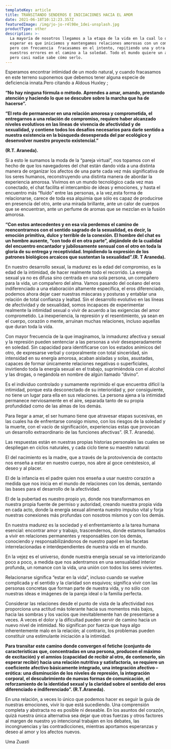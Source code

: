 ```yaml
---
templateKey: article
title: TRANSITANDO SENDEROS E INICIACIONES HACIA EL AMOR
date: 2021-06-18T10:12:23.357Z
featuredImage: /img/jo-jo-r4l98e_1dei-unsplash.jpg
productType: other
description: >-
  La mayoría de nosotros llegamos a la etapa de la vida en la cual lo que cabe
  esperar es que iniciemos y mantengamos relaciones amorosas con un compañero,
  pero con frecuencia  fracasamos en el intento, repitiendo una y otra vez
  nuestros errores en el camino a la soledad. Todo el mundo quiere un amante,
  pero casi nadie sabe cómo serlo.
---
```

Esperamos encontrar intimidad de un modo natural, y cuando fracasamos en este terreno suponemos que debemos tener  alguna especie de deficiencia innata.Pero citando a Aldous Huxley ;

**“No hay ninguna fórmula o método. Aprendes a amar, amando, prestando atención y haciendo lo que se descubre sobre la marcha que ha de hacerse”.**

**“El reto de permanecer en una relación amorosa y comprometida, el entregarnos a una relación de compromiso, requiere haber alcanzado niveles evolutivos en las líneas de vivencia de afectividad y de sexualidad, y contiene todos los desafíos necesarios para darle sentido a nuestra existencia en la búsqueda desesperada del par ecológico y desenvolver nuestro proyecto existencial.”**

**(R.T. Araneda).** 

Si a esto le sumamos la moda de la “pareja virtual”, nos topamos con el hecho de que los navegadores del chat están dando vida a una distinta manera de organizar los afectos de una parte cada vez más significativa de los seres humanos, reconstruyendo una distinta manera de abordar la experiencia amorosa. Vivimos en un mundo tecnológico cada vez mas conectado, el chat facilita el intercambio de ideas y emociones, y hasta el encuentro más “fluido” entre las personas, a la vez,esta forma de relacionarse, carece de toda esa alquimia que sólo es capaz de producirse en presencia del otro, ante una mirada brillante, ante un calor de cuerpos que se encuentran, ante un perfume de aromas que se mezclan en la fusión amorosa. 

**“Con estos antecedentes y en esa vía perdemos el camino de reencontrarnos con el sentido sagrado de la sexualidad, es decir, la emoción primitiva, dulce y terrible de la conexión. El hombre del chat es un hombre ausente, “con todo él en otra parte”, alejándole de la cualidad del encuentro encantador y jubilosamente sensual con el otro en toda la gloria de su entrega y receptividad. Impidiendo la expresión de los patrones biológicos arcaicos que sustentan la sexualidad”.(R. T Araneda).** 

En nuestro desarrollo sexual, la madurez es la edad del compromiso, es la edad de la intimidad, de hacer realmente todo el recorrido. La energía sexual ya no es difusa sino centrada en una sola persona, un compañero para la vida, un compañero del alma. Vamos pasando del océano del eros indiferenciado a una elaboración altamente específica, el eros diferenciado, podemos ahora dejar caer nuestras máscaras y posturas y entablar una relación de total confianza y lealtad. Sin el desarrollo evolutivo en las líneas de afectividad y de sexualidad, somos incapaces de experimentar realmente la intimidad sexual o vivir de acuerdo a las exigencias del amor comprometido. La inexperiencia, la represión y el resentimiento, ya sean en el cuerpo, corazón o mente, arruinan muchas relaciones, incluso aquellas que duran toda la vida. 

Con mayor frecuencia de la que imaginamos, la inmadurez afectiva y sexual y la represión pueden sentenciar a las personas a vivir desesperadamente en soledad. Sin capacidad para identificarse con los estados anímicos del otro, de expresarse verbal y corporalmente con total sinceridad, sin intensidad en su energía amorosa, acaban aisladas y solas, asustadas, capaces de formar únicamente relaciones negativas o superficiales, invirtiendo toda la energía sexual en el trabajo, suprimiéndola con el alcohol y las drogas, o negándola en nombre de algún llamado “divino”. 

Es el individuo controlado y sumamente reprimido el que encuentra difícil la intimidad, porque esta desconectado de su interioridad y, por consiguiente, no tiene un lugar para ella en sus relaciones. La persona ajena a la intimidad permanece nerviosamente en el aire, separada tanto de su propia profundidad como de las almas de los demás. 

Para llegar a amar, el ser humano tiene que atravesar etapas sucesivas, en las cuales ha de enfrentarse consigo mismo, con los riesgos de la soledad y la muerte, con el vacío de significación, experiencias estas que provocan un desarrollo extraordinario de las funciones afectivas”. (R.T. Araneda). 

Las respuestas están en nuestras propias historias personales las cuales se despliegan en ciclos naturales, y cada ciclo tiene su maestro natural: 

El del nacimiento es la madre, que a través de la protovivencia de contacto nos enseña a estar en nuestro cuerpo, nos abre al goce cenéstesico, al deseo y al placer. 

El de la infancia es el padre quien nos enseña a usar nuestro corazón a medida que nos inicia en el mundo de relaciones con los demás, sentando las bases para el desarrollo de la afectividad. 

 El de la pubertad es nuestro propio yo, donde nos transformamos en nuestra propia fuente de permiso y autoridad, creando nuestra propia vida en cada acto, donde la energía sexual alimenta nuestro impulso vital y forja nuestras conexiones más profundas con nosotros mismos y con los demás. 

 En nuestra madurez es la sociedad y el enfrentamiento a la tarea humana esencial: encontrar amor y trabajo, trascendernos, donde estamos llamados a vivir en relaciones permanentes y responsables con los demás, conociendo y responsabilizándonos de nuestro papel en las facetas interrelacionadas e interdependientes de nuestra vida en el mundo. 

En la vejez es el universo, donde nuestra energía sexual se va interiorizando poco a poco, a medida que nos adentramos en una sensualidad interior profunda, un romance con la vida, una unión con todos los seres vivientes. 

Relacionarse significa “estar en la vida”, incluso cuando se vuelve complicada y el sentido y la claridad son esquivos; significa vivir con las personas concretas que forman parte de nuestra vida, y no sólo con nuestras ideas e imágenes de la pareja ideal o la familia perfecta. 

Considerar las relaciones desde el punto de vista de la afectividad nos proporciona una actitud más tolerante hacia sus momentos más bajos, hacia las sombras y los vacíos que inevitablemente han de presentarse a veces. A veces el dolor y la dificultad pueden servir de camino hacia un nuevo nivel de intimidad. No significan por fuerza que haya algo inherentemente malo en la relación; al contrario, los problemas pueden constituir una estimulante iniciación a la intimidad. 

**Para transitar este camino donde convergen el fetiche (conjunto de características que, concentradas en una persona, producen el máximo de excitación) y el amnios (capacidad de recibir al otro, de contenerlo, sin esperar recibir) hacia una relación nutritiva y satisfactoria, se requiere un coeficiente afectivo básicamente integrado, una integración afectivo – erótica: una disminución de los niveles de represión, la integración corporal, el descubrimiento de nuevas formas de comunicación, el reforzamiento de la identidad sexual y la claridad sobre el sentido del eros diferenciado e indiferenciado”. (R.T.Araneda).**

En una relación, a veces lo único que podemos hacer es seguir la guía de nuestras emociones, vivir lo que está sucediendo. Una comprensión completa y abstracta no es posible ni deseable. En los asuntos del corazón, quizá nuestra única alternativa sea dejar que otras fuerzas y otros factores al margen de nuestro yo intencional trabajen en los debates, las incongruencias y las contradicciones, mientras aportamos esperanzas y deseo al amor y los afectos nuevos. 

Uma Zuasti
